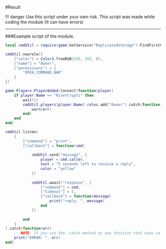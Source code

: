 #Result

!!! danger
    Use this script under your own risk.
        This script was made while coding the module (It can have errors)

---

###Example script of the module.
```lua
local cmdUtil = require(game:GetService("ReplicatedStorage"):FindFirstChild('Command'))

cmdUtil.newrole({
	["color"] = Color3.fromRGB(255, 255, 0),
	["name"] = "Owner",
	["permissions"] = {
		"OPEN_COMMAND_BAR"
	}
})

game.Players.PlayerAdded:Connect(function(player)
	if player.Name == "RiverCryptz" then
		wait(2)
		cmdUtil.players[player.Name].roles.add("Owner").catch(function(err)
			warn(err)
		end)
	end
end)

cmdUtil.listen(
	{
		["command"] = "print",
		["callback"] = function(cmd)
			
			cmdUtil.send("message", {
				player = cmd.caller,
				text = "5 seconds left to receive a reply",
				color = "yellow"
			})
			
			cmdUtil.await("response", {
				["command"] = cmd,
				["timeout"] = 5,
				["callback"] = function(message)
					print("reply: "..message)
				end
			})
			
		end
	}
).catch(function(err)
	-- NOTE: If you use the .catch method on any function that have callbacks, don't use .catch inside of any callback function.
	print("ERROR: "..err)
end)
```